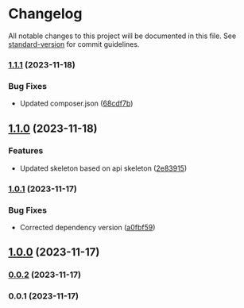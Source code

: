 # Changelog

All notable changes to this project will be documented in this file. See [standard-version](https://github.com/conventional-changelog/standard-version) for commit guidelines.

### [1.1.1](https://github.com/patrykbaszak/cli-skeleton/compare/1.1.0...1.1.1) (2023-11-18)


### Bug Fixes

* Updated composer.json ([68cdf7b](https://github.com/patrykbaszak/cli-skeleton/commit/68cdf7b296dfeced1f3f38bdf205b318eebd313c))

## [1.1.0](https://github.com/patrykbaszak/cli-skeleton/compare/1.0.1...1.1.0) (2023-11-18)


### Features

* Updated skeleton based on api skeleton ([2e83915](https://github.com/patrykbaszak/cli-skeleton/commit/2e839155d5b4598686e302307f7a59c4a028e82f))

### [1.0.1](https://github.com/patrykbaszak/cli-skeleton/compare/1.0.0...1.0.1) (2023-11-17)


### Bug Fixes

* Corrected dependency version ([a0fbf59](https://github.com/patrykbaszak/cli-skeleton/commit/a0fbf59efebb44c4817cbaa5e1787a89e60b5e66))

## [1.0.0](https://github.com/patrykbaszak/cli-skeleton/compare/0.0.2...1.0.0) (2023-11-17)

### [0.0.2](https://github.com/patrykbaszak/cli-skeleton/compare/0.0.1...0.0.2) (2023-11-17)

### 0.0.1 (2023-11-17)
